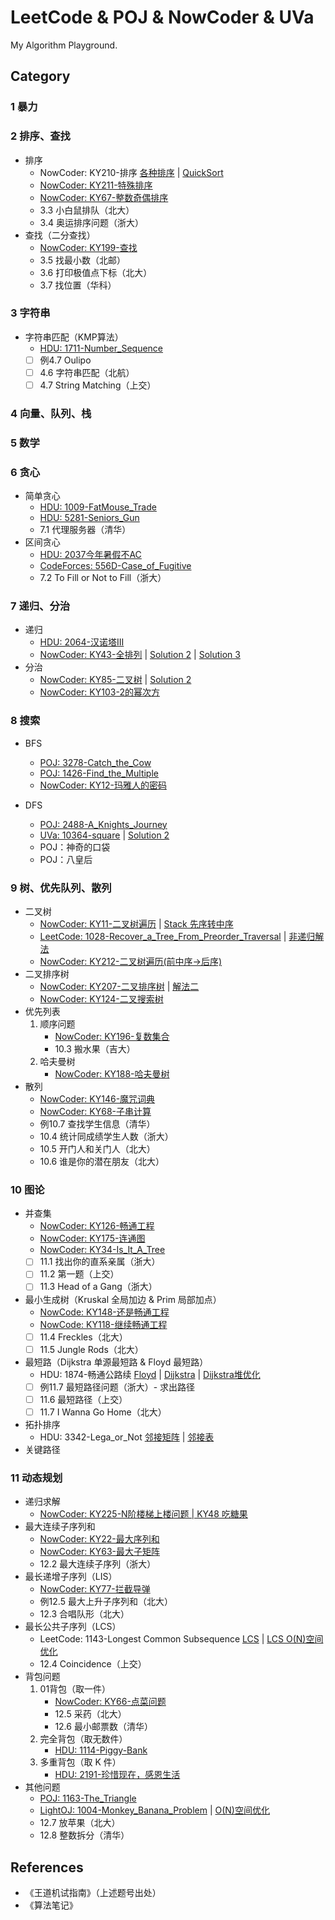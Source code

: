 # LeetCode & POJ & NowCoder & UVa
My Algorithm Playground.

## Category
### 1 暴力

### 2 排序、查找
- 排序
    - NowCoder: KY210-排序 [各种排序](NowCoder/KY210-排序.cpp) | [QuickSort](NowCoder/KY210-排序-quicksort.cpp)
    - [NowCoder: KY211-特殊排序](NowCoder/KY211-特殊排序.cpp)
    - [NowCoder: KY67-整数奇偶排序](NowCoder/KY67-整数奇偶排序.cpp)
    - 3.3 小白鼠排队（北大）
    - 3.4 奥运排序问题（浙大）
- 查找（二分查找）
    - [NowCoder: KY199-查找](NowCoder/KY199-查找.cpp)
    - 3.5 找最小数（北邮）
    - 3.6 打印极值点下标（北大）
    - 3.7 找位置（华科）

### 3 字符串
- 字符串匹配（KMP算法）
    - [HDU: 1711-Number_Sequence](HDU/HDU-1711-Number_Sequence.cpp)
    - [ ] 例4.7 Oulipo
    - [ ] 4.6 字符串匹配（北航）
    - [ ] 4.7 String Matching（上交）

### 4 向量、队列、栈

### 5 数学


### 6 贪心
- 简单贪心
    - [HDU: 1009-FatMouse_Trade](HDU/HDU-1009-FatMouse_Trade.cpp)
    - [HDU: 5281-Seniors_Gun](HDU/HDU-5281-Seniors_Gun.cpp)
    - 7.1 代理服务器（清华）
- 区间贪心
    - [HDU: 2037今年暑假不AC](HDU/HDU-2037-今年暑假不AC.cpp)
    - [CodeForces: 556D-Case_of_Fugitive](CodeForces/556D-Case_of_Fugitive.cpp)
    - 7.2 To Fill or Not to Fill（浙大）


### 7 递归、分治
- 递归
    - [HDU: 2064-汉诺塔III](HDU/HDU-2064-汉诺塔III.cpp)
    - [NowCoder: KY43-全排列](NowCoder/KY43-全排列.cpp) | [Solution 2](NowCoder/KY43-全排列-2.cpp) | [Solution 3](NowCoder/KY43-全排列-2.cpp)
- 分治
    - [NowCoder: KY85-二叉树](NowCoder/KY85-二叉树.cpp) | [Solution 2](NowCoder/KY85-二叉树-2.cpp)
    - [NowCoder: KY103-2的幂次方](NowCoder/KY103-2的幂次方.cpp)


### 8 搜索
- BFS
  - [POJ: 3278-Catch_the_Cow](POJ/poj-3278-Catch_the_Cow.cpp)
  - [POJ: 1426-Find_the_Multiple](POJ/poj-1426-Find_the_Multiple.cpp)
  - [NowCoder: KY12-玛雅人的密码](NowCoder/KY12-玛雅人的密码.cpp)

- DFS
  - [POJ: 2488-A_Knights_Journey](POJ/poj-2488-A_Knights_Journey.cpp)
  - [UVa: 10364-square](Uva/10364-square.cpp) | [Solution 2](Uva/10364-square-2.cpp)
  - POJ：神奇的口袋
  - POJ：八皇后

### 9 树、优先队列、散列
- 二叉树
    - [NowCoder: KY11-二叉树遍历](NowCoder/KY11-二叉树遍历.cpp) | [Stack 先序转中序](NowCoder/KY11-二叉树遍历-2.cpp)
    - [LeetCode: 1028-Recover_a_Tree_From_Preorder_Traversal](LeetCode/1028-Recover_a_Tree_From_Preorder_Traversal.cpp) | [非递归解法](LeetCode/1028-Recover_a_Tree_From_Preorder_Traversal-2.cpp)
    - [NowCoder: KY212-二叉树遍历(前中序->后序)](NowCoder/KY212-二叉树遍历.cpp)
- 二叉排序树
    - [NowCoder: KY207-二叉排序树](NowCoder/KY207-二叉排序树.cpp) | [解法二](NowCoder/KY207-二叉排序树-2.cpp)
    - [NowCoder: KY124-二叉搜索树](NowCoder/KY124-二叉搜索树.cpp)
- 优先列表
    1. 顺序问题
        - [NowCoder: KY196-复数集合](NowCoder/KY196-复数集合.cpp)
        - 10.3 搬水果（吉大）
    2. 哈夫曼树
        - [NowCoder: KY188-哈夫曼树](NowCoder/KY188-哈夫曼树.cpp)
- 散列
    - [NowCoder: KY146-魔咒词典](NowCoder/KY146-魔咒词典.cpp)
    - [NowCoder: KY68-子串计算](NowCoder/KY68-子串计算.cpp)
    - 例10.7 查找学生信息（清华）
    - 10.4 统计同成绩学生人数（浙大）
    - 10.5 开门人和关门人（北大）
    - 10.6 谁是你的潜在朋友（北大）


### 10 图论
- 并查集
    - [NowCoder: KY126-畅通工程](NowCoder/KY126-畅通工程.cpp)
    - [NowCoder: KY175-连通图](NowCoder/KY175-连通图.cpp)
    - [NowCoder: KY34-Is_It_A_Tree](NowCoder/KY34-Is_It_A_Tree.cpp)
    - [ ] 11.1 找出你的直系亲属（浙大）
    - [ ] 11.2 第一题（上交）
    - [ ] 11.3 Head of a Gang（浙大）
- 最小生成树（Kruskal 全局加边 & Prim 局部加点）
    - [NowCode: KY148-还是畅通工程](NowCoder/KY148-还是畅通工程.cpp)
    - [NowCode: KY118-继续畅通工程](NowCoder/KY118-还是畅通工程.cpp)
    - [ ] 11.4 Freckles（北大）
    - [ ] 11.5 Jungle Rods（北大）
- 最短路（Dijkstra 单源最短路 & Floyd 最短路）
    - HDU: 1874-畅通公路续 [Floyd](HDU/HDU-1874-畅通工程续-floyd.cpp) | [Dijkstra](HDU/HDU-1874-畅通工程续-dijkstra.cpp) | [Dijkstra堆优化](HDU/HDU-1874-畅通工程续-dijkstra-heap.cpp)
    - [ ] 例11.7 最短路径问题（浙大）- 求出路径
    - [ ] 11.6 最短路径（上交）
    - [ ] 11.7 I Wanna Go Home（北大）
- 拓扑排序
    - HDU: 3342-Lega_or_Not [邻接矩阵](HDU/HDU-3342-Legal_or_Not.cpp) | [邻接表](HDU/HDU-3342-Legal_or_Not-2.cpp)
- 关键路径

### 11 动态规划
- 递归求解
    - [NowCoder: KY225-N阶楼梯上楼问题 | KY48 吃糖果](NowCoder/KY225-N阶楼梯上楼问题.cpp)
- 最大连续子序列和
    - [NowCoder: KY22-最大序列和](NowCoder/KY22-最大序列和.cpp)
    - [NowCoder: KY63-最大子矩阵](NowCoder/KY63-最大子矩阵.cpp)
    - 12.2 最大连续子序列（浙大）
- 最长递增子序列（LIS）
    - [NowCoder: KY77-拦截导弹](NowCoder/KY77-拦截导弹.cpp)
    - 例12.5 最大上升子序列和（北大）
    - 12.3 合唱队形（北大）
- 最长公共子序列（LCS）
    - LeetCode: 1143-Longest Common Subsequence [LCS](LeetCode/1143-Longest_Common_Subsequence.cpp) | [LCS O(N)空间优化](LeetCode/1143-Longest_Common_Subsequence.cpp)
    - 12.4 Coincidence（上交）
- 背包问题
    1. 01背包（取一件）
        - [NowCoder: KY66-点菜问题](NowCoder/KY66-点菜问题.cpp)
        - 12.5 采药（北大）
        - 12.6 最小邮票数（清华）
    2. 完全背包（取无数件）
        - [HDU: 1114-Piggy-Bank](HDU/HDU-1114-Piggy-Bank.cpp)
    3. 多重背包（取 K 件）
        - [HDU: 2191-珍惜现在，感恩生活](HDU/HDU-2191-珍惜现在，感恩生活.cpp)
- 其他问题
    - [POJ: 1163-The_Triangle](POJ/poj-1163-The_Triangle.cpp)
    - [LightOJ: 1004-Monkey_Banana_Problem](LightOJ/1004-Monkey_Banana_Problem.cpp) | [O(N)空间优化](LightOJ/1004-Monkey_Banana_Problem-2.cpp)
    - 12.7 放苹果（北大）
    - 12.8 整数拆分（清华）

## References
- 《王道机试指南》（上述题号出处）
- 《算法笔记》